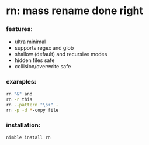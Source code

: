 # rn: mass rename done right


### features:
+ ultra minimal
+ supports regex and glob
+ shallow (default) and recursive modes
+ hidden files safe
+ collision/overwrite safe


### examples:
```bash
rn "&" and
rn -r this
rn --pattern "\s+" -
rn -p -d *-copy file
```


### installation:
```bash
nimble install rn
```
